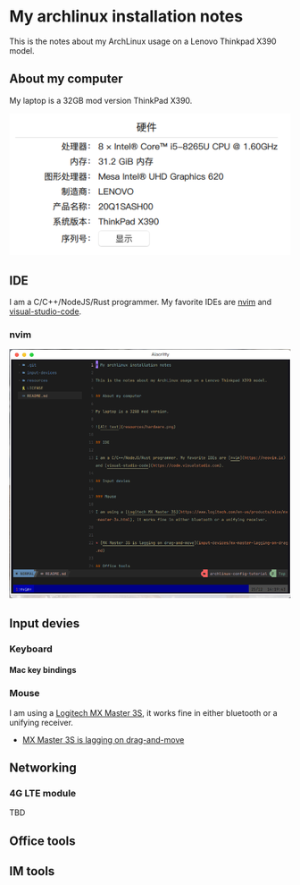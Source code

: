 # My archlinux installation notes

This is the notes about my ArchLinux usage on a Lenovo Thinkpad X390 model.

## About my computer

My laptop is a 32GB mod version ThinkPad X390. 

![Alt text](resources/hardware.png)

## IDE 

I am a C/C++/NodeJS/Rust programmer. My favorite IDEs are [nvim](https://neovim.io) and [visual-studio-code](https://code.visualstudio.com).

### nvim

![Alt text](resources/nvim.png)

## Input devies

### Keyboard

#### Mac key bindings

### Mouse

I am using a [Logitech MX Master 3S](https://www.logitech.com/en-us/products/mice/mx-master-3s.html), it works fine in either bluetooth or a unifying receiver. 


* [MX Master 3S is lagging on drag-and-move](input-devices/mx-master-lagging-on-drag.md)

## Networking

### 4G LTE module

TBD

## Office tools


## IM tools




